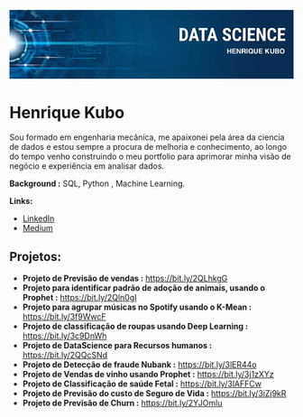 <p align="center">
  <img src="banner.png" >
</p>

# Henrique Kubo

Sou formado em engenharia mecânica, me apaixonei pela área da ciencia de dados e estou sempre a procura de melhoria e conhecimento, ao longo do tempo venho construindo o meu portfolio para aprimorar minha visão de negócio e experiência em analisar dados.

**Background :** SQL, Python , Machine Learning.

**Links:**
* [LinkedIn](https://www.linkedin.com/in/kubohenrique)
* [Medium](https://medium.com/@henrique.kubo)


## Projetos:

* **Projeto de Previsão de vendas :** https://bit.ly/2QLhkgG
* **Projeto para identificar padrão de adoção de animais, usando o Prophet :** https://bit.ly/2Qln0gI
* **Projeto para agrupar músicas no Spotify usando o K-Mean :** https://bit.ly/3f9WwcF
* **Projeto de classificação de roupas usando Deep Learning :** https://bit.ly/3c9DnWh
* **Projeto de DataScience para Recursos humanos :** https://bit.ly/2QQcSNd
* **Projeto de Detecção de fraude Nubank :** https://bit.ly/3lER44o
* **Projeto de Vendas de vinho usando Prophet :** https://bit.ly/3j1zXYz
* **Projeto de Classificação de saúde Fetal :** https://bit.ly/3lAFFCw
* **Projeto de Previsão do custo de Seguro de Vida :** https://bit.ly/3iZj9kR
* **Projeto de Previsão de Churn :** https://bit.ly/2YJOmlu
